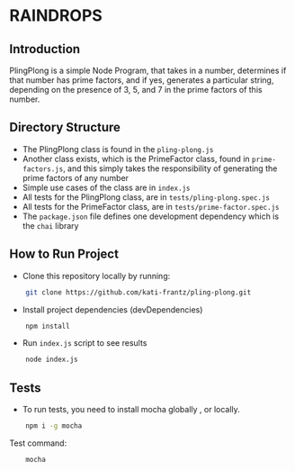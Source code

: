 # RAINDROPS


## Introduction

PlingPlong is a simple Node Program, that takes in a number, determines if that number has prime factors, and if yes, generates a particular string, depending on the presence of 3, 5, and 7 in the prime factors of this number.

## Directory Structure 

- The PlingPlong class is found in the `pling-plong.js`
- Another class exists, which is the PrimeFactor class, found in `prime-factors.js`, and this simply takes the responsibility of generating the prime factors of any number
- Simple use cases of the class are in `index.js`
- All tests for the PlingPlong class, are in `tests/pling-plong.spec.js`
- All tests for the PrimeFactor class, are in `tests/prime-factor.spec.js`
- The `package.json` file defines one development dependency which is the `chai` library


## How to Run Project

- Clone this repository locally by running: 
```bash
    git clone https://github.com/kati-frantz/pling-plong.git
```
- Install project dependencies (devDependencies)
```bash
    npm install
```
- Run `index.js` script to see results
```bash
    node index.js
```

## Tests

- To run tests, you need to install mocha globally , or locally.
```bash
    npm i -g mocha
```
Test command: 
```bash 
    mocha
```
